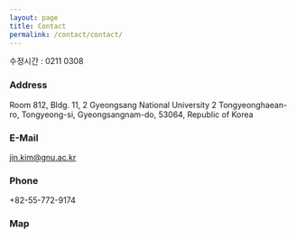 ```yaml
---
layout: page
title: Contact
permalink: /contact/contact/
---
```

수정시간 : 0211 0308

### Address

Room 812, Bldg. 11, 2 Gyeongsang National University 2 Tongyeonghaean-ro, Tongyeong-si, Gyeongsangnam-do, 53064, Republic of Korea

### E-Mail

jin.kim@gnu.ac.kr

### Phone

+82-55-772-9174

### Map

<!-- * 카카오맵 - 지도퍼가기 -->
<!-- 1. 지도 노드 -->
<div id="daumRoughmapContainer1676017975498" class="root_daum_roughmap root_daum_roughmap_landing"></div>

<!--
	2. 설치 스크립트
	* 지도 퍼가기 서비스를 2개 이상 넣을 경우, 설치 스크립트는 하나만 삽입합니다.
-->
<script charset="UTF-8" class="daum_roughmap_loader_script" src="https://ssl.daumcdn.net/dmaps/map_js_init/roughmapLoader.js"></script>

<!-- 3. 실행 스크립트 -->
<script charset="UTF-8">
	new daum.roughmap.Lander({
		"timestamp" : "1676017975498",
		"key" : "2dpm7",
		"mapWidth" : "960",
		"mapHeight" : "400"
	}).render();
</script>
